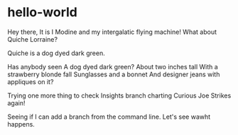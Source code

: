 # hello-world

Hey there,
It is I Modine and my intergalatic flying machine!
What about Quiche Lorraine?

Quiche is a dog dyed dark green.

Has anybody seen
A dog dyed dark green?
About two inches tall
With a strawberry blonde fall
Sunglasses and a bonnet
And designer jeans with appliques on it?

Trying one more thing to check Insights branch charting
Curious Joe Strikes again!

Seeing if I can add a branch from the command line.
Let's see wawht happens.
